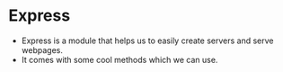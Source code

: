 # Express
  * Express is a module that helps us to easily create servers and serve webpages.
  * It comes with some cool methods which we can use.